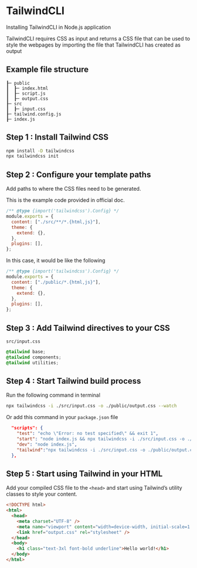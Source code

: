 # TailwindCLI

Installing TailwindCLI in Node.js application

TailwindCLI requires CSS as input and returns a CSS file that can be used to
style the webpages by importing the file that TailwindCLI has created as output

## Example file structure

```terminal
┠─ public
┃  ┠─ index.html
┃  ┠─ script.js
┃  ┠─ output.css
┠─ src
┃  ┠─ input.css
┠─ tailwind.config.js
┠─ index.js
```

## Step 1 : Install Tailwind CSS

```bash
npm install -D tailwindcss
npx tailwindcss init
```

## Step 2 : Configure your template paths

Add paths to where the CSS files need to be generated.

This is the example code provided in official doc.

```js
/** @type {import('tailwindcss').Config} */
module.exports = {
  content: ["./src/**/*.{html,js}"],
  theme: {
    extend: {},
  },
  plugins: [],
};
```

In this case, it would be like the following

```js
/** @type {import('tailwindcss').Config} */
module.exports = {
  content: ["./public/*.{html,js}"],
  theme: {
    extend: {},
  },
  plugins: [],
};
```

## Step 3 : Add Tailwind directives to your CSS

`src/input.css`

```css
@tailwind base;
@tailwind components;
@tailwind utilities;
```

## Step 4 : Start Tailwind build process

Run the following command in terminal

```bash
npx tailwindcss -i ./src/input.css -o ./public/output.css --watch
```

Or add this command in your `package.json` file

```json
  "scripts": {
    "test": "echo \"Error: no test specified\" && exit 1",
    "start": "node index.js && npx tailwindcss -i ./src/input.css -o ./public/output.css --watch",
    "dev": "node index.js",
    "tailwind":"npx tailwindcss -i ./src/input.css -o ./public/output.css --watch"
  },
```

## Step 5 : Start using Tailwind in your HTML

Add your compiled CSS file to the `<head>` and start using Tailwind’s utility
classes to style your content.

```html
<!DOCTYPE html>
<html>
  <head>
    <meta charset="UTF-8" />
    <meta name="viewport" content="width=device-width, initial-scale=1.0" />
    <link href="output.css" rel="stylesheet" />
  </head>
  <body>
    <h1 class="text-3xl font-bold underline">Hello world!</h1>
  </body>
</html>
```
